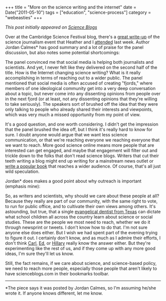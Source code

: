 +++
title = "More on the science writing and the internet"
date = Date("2011-05-10")
tags = ["education", "science-process"]
category = "webeasties"
+++

_This post initially appeared on [Science Blogs](http://scienceblogs.com/webeasties)_

Over at the Cambridge Science Festival blog, there's a [great write-up](http://cambridgesciencefestivalblog.blogspot.com/2011/05/csf-op-ed-media-i-am.html) of the science journalism event that Heather and I [attended](http://scienceblogs.com/webeasties/2011/05/science_journalism_and_online.php) last week. Author Jordan Calmes* has good summary and a lot of praise for the panel discussion, but also notes some potential shortcomings:

The panel convinced me that social media is helping both journalists and scientists. And yet, I never felt like they delivered on the second half of the title. How is the Internet changing science writing? What is it really accomplishing in terms of reaching out to a wider public. The panel mentioned that social media is often accused of creating "fjords," where members of one ideological community get into a very deep conversation about a topic, but never come into any dissenting opinions from people over in the next fjord (or at least, not any dissenting opinions that they're willing to take seriously). The speakers sort of brushed off the idea that they were only talking to people who already shared their interests and viewpoints, which was very much a missed opportunity from my point of view.

It's a good question, and one worth considering. I didn't get the impression that the panel brushed the idea off, but I think it's really hard to know for sure. I doubt anyone would argue that we want less science communication, or that we're reaching everyone we reaching everyone that we want to reach. More good science online means more people that are interested can get engaged, and maybe that engagement will filter out and trickle down to the folks that don't read science blogs. Writers that cut their teeth writing a blog might end up writing for a mainstream news outlet or [write a popular book](http://www.amazon.com/Written-Stone-Evolution-Fossil-Record/dp/1934137294) that reaches a wider audience. Of course, that's all just wild speculation.

Jordan* does makes a good point about why outreach is important (emphasis mine):

So, as writers and scientists, why should we care about these people at all? Because they really are part of our community, with the same right to vote, to run for public office, and to cultivate their own views among others. It's astounding, but true, that a single [evangelical dentist from Texas](http://www.pbs.org/wnet/religionandethics/episodes/april-30-2010/texas-textbook-controversy/6187/) can dictate what school children all across the country learn about science or social studies. These are the people we most need to reach, whether we do it through newsprint or tweets. I don't know how to do that. I'm not sure anyone else does either. But I wish we had spent part of the evening trying to figure it out. 
I certainly don't know, and as much as I admire their efforts, I don't think [Carl](http://blogs.discovermagazine.com/loom/), [Ed](http://blogs.discovermagazine.com/notrocketscience/), or [Hillary](http://blogs.plos.org/toothandclaw/) really know the answer either. But they're experimenting like the rest of us, and if they come up with any more good ideas, I'm sure they'll let us know.

Still, the fact remains, if we care about science, and science-based policy, we need to reach more people, especially those people that aren't likely to have scienceblogs.com in their bookmarks toolbar.

-----

*The piece says it was posted by Jordan Calmes, so I'm assuming he/she wrote it. If anyone knows different, let me know.

      
  
